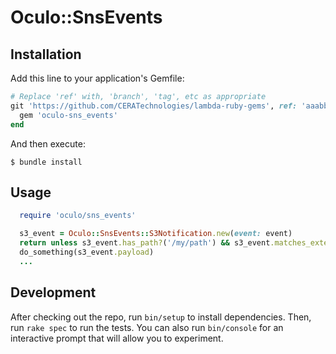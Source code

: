 # Oculo::SnsEvents

## Installation

Add this line to your application's Gemfile:

```ruby
# Replace 'ref' with, 'branch', 'tag', etc as appropriate 
git 'https://github.com/CERATechnologies/lambda-ruby-gems', ref: 'aaabbb33' do
  gem 'oculo-sns_events'  
end

```

And then execute:

```shell
$ bundle install
```

## Usage

```ruby
  require 'oculo/sns_events' 

  s3_event = Oculo::SnsEvents::S3Notification.new(event: event)
  return unless s3_event.has_path?('/my/path') && s3_event.matches_extensions?('.jpg', '.jpeg')
  do_something(s3_event.payload)
  ...
```

## Development

After checking out the repo, run `bin/setup` to install dependencies. Then, run `rake spec` to run the tests. You can also run `bin/console` for an interactive prompt that will allow you to experiment.

